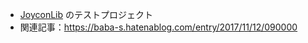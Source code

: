 * [JoyconLib](https://github.com/Looking-Glass/JoyconLib) のテストプロジェクト
* 関連記事：https://baba-s.hatenablog.com/entry/2017/11/12/090000